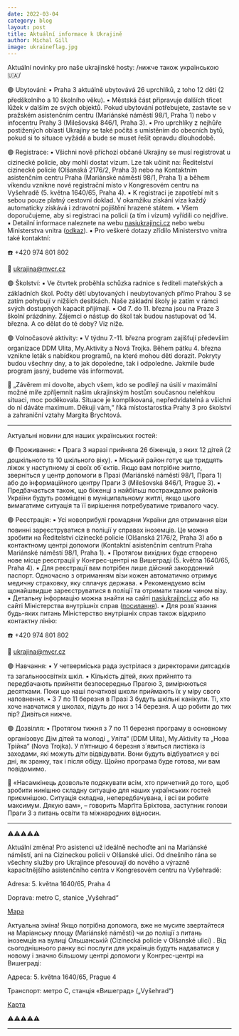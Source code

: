 ```yaml
---
date: 2022-03-04
category: blog
layout: post
title: Aktuální informace k Ukrajině
author: Michal Gill
image: ukraineflag.jpg
---
```


Aktuální novinky pro naše ukrajinské hosty:
/нижче також українською🇺🇦/

🟢 Ubytování:
▪️ Praha 3 aktuálně ubytovává 26 uprchlíků, z toho 12 dětí (2 předškolního a 10 školního věku).
▪️ Městská část připravuje dalších třicet lůžek v dalším ze svých objektů. Pokud ubytování potřebujete, zastavte se v pražském asistenčním centru (Mariánské náměstí 98/1, Praha 1) nebo v infocentru Prahy 3 (Milešovská 846/1, Praha 3).
▪️ Pro uprchlíky z nejhůře postižených oblastí Ukrajiny se také počítá s umístěním do obecních bytů, pokud si to situace vyžádá a bude se muset řešit opravdu dlouhodobě.

🟢 Registrace:
▪️ Všichni nově příchozí občané Ukrajiny se musí registrovat u cizinecké policie, aby mohli dostat vízum. Lze tak učinit na:
Ředitelství cizinecké policie (Olšanská 2176/2, Praha 3) nebo
na Kontaktním asistenčním centru Praha (Mariánské náměstí 98/1, Praha 1)
a během víkendu vznikne nové registrační místo v Kongresovém centru na Vyšehradě (5. května 1640/65, Praha 4).
▪️ K registraci je zapotřebí mít s sebou pouze platný cestovní doklad. V okamžiku získání víza každý automaticky získává i zdravotní pojištění hrazené státem.
▪️ Všem doporučujeme, aby si registraci na policii (a tím i vízum) vyřídili co nejdříve.
▪️ Detailní informace naleznete na webu [nasiukrajinci.cz](nasiukrajinci.cz) nebo webu Ministerstva vnitra ([odkaz](https://www.mvcr.cz/clanek/informace-pro-obcany-ukrajiny.aspx?q=Y2hudW09Mg%3d%3d)).
▪️ Pro veškeré dotazy zřídilo Ministerstvo vnitra také kontaktní:

☎️ +420 974 801 802

📧 ukrajina@mvcr.cz

🟢 Školství:
▪️ Ve čtvrtek proběhla schůzka radnice s řediteli mateřských a základních škol.
Počty dětí ubytovaných i neubytovaných přímo Prahou 3 se zatím pohybují v nižších desítkách. Naše základní školy je zatím v rámci svých dostupných kapacit přijímají.
▪️ Od 7. do 11. března jsou na Praze 3 školní prázdniny. Zájemci o nástup do škol tak budou nastupovat od 14. března. A co dělat do té doby? Viz níže.

🟢 Volnočasové aktivity:
▪️ V týdnu 7.-11. března program zajišťují především organizace DDM Ulita, My.Aktivity a Nová Trojka. Během pátku 4. března vznikne leták s nabídkou programů, na které mohou děti dorazit. Pokryty budou všechny dny, a to jak dopoledne, tak i odpoledne. Jakmile bude program jasný, budeme vás informovat.

💬 „Závěrem mi dovolte, abych všem, kdo se podílejí na úsilí v maximální možné míře zpříjemnit našim ukrajinským hostům současnou nelehkou situaci, moc poděkovala. Situace je komplikovaná, nepředvídatelná a všichni do ní dáváte maximum. Děkuji vám,“ říká místostarostka Prahy 3 pro školství a zahraniční vztahy Margita Brychtová.

---------------------

Актуальні новини для наших українських гостей:

🟢 Проживання:
▪️ Прага 3 наразі прийняла 26 біженців, з яких 12 дітей (2 дошкільного та 10 шкільного віку).
▪️ Міський район готує ще тридцять ліжок у наступному зі своїх об´єктів. Якщо вам потрібне житло, зверніться у центр допомоги в Празі (Mariánské náměstí 98/1, Прага 1) або до інформаційного центру Праги 3 (Milešovská 846/1, Prague 3).
▪️ Предбачається також, що біженці з найбільш постраждалих районів України будуть розміщені в муніципальному житлі, якщо цього вимагатиме ситуація та її вирішення потребуватиме тривалого часу.

🟢 Реєстрація:
▪️ Усі новоприбулі громадяни України для отримання візи повинні зареєструватися в поліції у справах іноземців. Це можна зробити на
Ředitelství cizinecké policie (Olšanská 2176/2, Praha 3) або 
в контактному центрі допомоги (Kontaktní asistenčním centrum Praha Mariánské náměstí 98/1, Praha 1).
▪️ Протягом вихідних буде створено нове місце реєстрації у Конгрес-центрі на Вишеграді (5. května 1640/65, Praha 4).
▪️ Для реєстрації вам потрібен лише дійсний закордонний паспорт. Одночасно з отриманням візи кожен автоматично отримує медичну страховку, яку сплачує держава.
▪️ Рекомендуємо всім щонайшвидше зареєструватися в поліції та отримати таким чином візу.
▪️ Детальну інформацію можна знайти на сайті [nasiukrajinci.cz](nasiukrajinci.cz) або на сайті Міністерства внутрішніх справ ([посилання](https://www.mvcr.cz/clanek/informace-pro-obcany-ukrajiny.aspx?q=Y2hudW09Mg%3d%3d)).
▪️ Для розв´язання будь-яких питань Міністерство внутрішніх справ також відкрило контактну лінію:

☎️ +420 974 801 802

📧 ukrajina@mvcr.cz

🟢 Навчання:
▪️ У четверміська рада зустрілася з директорами дитсадків та загальноосвітніх шкіл.
▪️ Кількість дітей, яких прийнято та передбачають прийняти безпосередньо Прагою 3, вимірюються десятками. Поки що наші початкові школи приймають їх у міру свого наповнення.
▪️ З 7 по 11 березня в Празі 3 будуть шкільні канікули. Ті, хто хоче навчатися у школах, підуть до них з 14 березня. А що робити до тих пір? Дивіться нижче.

🟢 Дозвілля:
▪️ Протягом тижня з 7 по 11 березня програму в основному організовує Дім дітей та молоді „ Уліта“ (DDM Ulita), My.Aktivity та „Нова Трійка“ (Nova Trojka). У п’ятницю 4 березня з´явиться листівка із заходами, які можуть діти відвідувати. Вони будуть відбуватися у всі дні, як зранку, так і після обіду. Щойно програма буде готова, ми вам повідомимо.

💬 «Насамкінець дозвольте подякувати всім, хто причетний до того, щоб зробити нинішню складну ситуацію для наших українських гостей приємнішою. Ситуація складна, непередбачувана, і всі ви робите максимум. Дякую вам», – говорить Марґіта Бріхтова, заступник голови Праги 3 з питань освіти та міжнародних відносин.

---------------------

⚠️⚠️⚠️⚠️⚠️

Aktuální změna!
Pro asistenci už ideálně nechoďte ani na Mariánské náměstí, ani na Cizineckou policii v Olšanské ulici. Od dnešního rána se všechny služby pro Ukrajince přesouvají do nového a výrazně kapacitnějšího asistenčního centra v Kongresovém centru na Vyšehradě:

Adresa: 5. května 1640/65, Praha 4

Doprava: metro C, stanice „Vyšehrad“

[Mapa](https://mapy.cz/zakladni?x=14.4290070&y=50.0629504&z=17&source=base&id=33809)

Актуальна зміна!
Якщо потрібна допомога, вже не мусите звертайтеся на Маріанську площу (Mariánské náměstí) чи до поліції з питань іноземців на вулиці Ольшанській (Cizinecká policie v Olšanské ulici) . Від сьогоднішнього ранку всі послуги для українців будуть надаватися у новому і значно більшому центрі допомоги у Конгрес-центрі на Вишеграді:

Адреса: 5. května 1640/65, Prague 4

Транспорт: метро С, станція «Вишеград» („Vyšehrad“)

[Карта](https://mapy.cz/zakladni?x=14.4290070&y=50.0629504&z=17&source=base&id=33809)

⚠️⚠️⚠️⚠️⚠️

---
